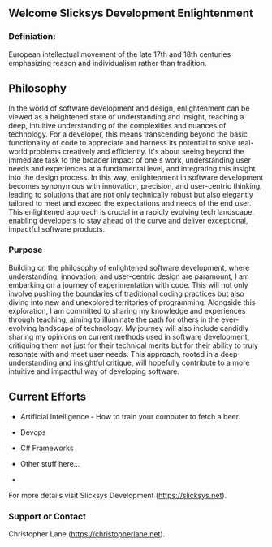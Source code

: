 ## Welcome Slicksys Development Enlightenment

### Definiation: 
European intellectual movement of the late 17th and 18th centuries emphasizing reason and individualism rather than tradition. 

## Philosophy
In the world of software development and design, enlightenment can be viewed as a heightened state of understanding and insight, reaching a deep, intuitive understanding of the complexities and nuances of technology. For a developer, this means transcending beyond the basic functionality of code to appreciate and harness its potential to solve real-world problems creatively and efficiently. It's about seeing beyond the immediate task to the broader impact of one's work, understanding user needs and experiences at a fundamental level, and integrating this insight into the design process. In this way, enlightenment in software development becomes synonymous with innovation, precision, and user-centric thinking, leading to solutions that are not only technically robust but also elegantly tailored to meet and exceed the expectations and needs of the end user. This enlightened approach is crucial in a rapidly evolving tech landscape, enabling developers to stay ahead of the curve and deliver exceptional, impactful software products.

### Purpose
Building on the philosophy of enlightened software development, where understanding, innovation, and user-centric design are paramount, I am embarking on a journey of experimentation with code. This will not only involve pushing the boundaries of traditional coding practices but also diving into new and unexplored territories of programming. Alongside this exploration, I am committed to sharing my knowledge and experiences through teaching, aiming to illuminate the path for others in the ever-evolving landscape of technology. My journey will also include candidly sharing my opinions on current methods used in software development, critiquing them not just for their technical merits but for their ability to truly resonate with and meet user needs. This approach, rooted in a deep understanding and insightful critique, will hopefully contribute to a more intuitive and impactful way of developing software.

## Current Efforts
- Artificial Intelligence -  How to train your computer to fetch a beer.
- Devops
- C# Frameworks
- Other stuff here...

- 

For more details visit Slicksys Development (https://slicksys.net).


### Support or Contact
Christopher Lane (https://christopherlane.net).
